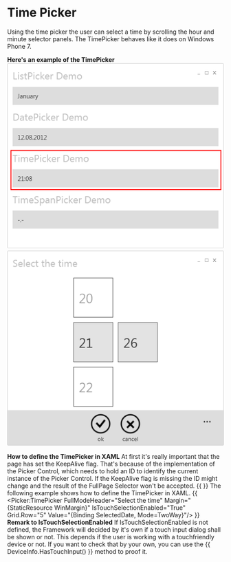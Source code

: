 # Time Picker
Using the time picker the user can select a time by scrolling the hour and minute selector panels. The TimePicker behaves like it does on Windows Phone 7.

**Here's an example of the TimePicker**
![](TimePicker_TimePicker1.png) ![](TimePicker_TimePicker2.png)

**How to define the TimePicker in XAML**
At first it's really important that the page has set the KeepAlive flag. That's because of the implementation of the Picker Control, which needs to hold an ID to identify the current instance of the Picker Control. If the KeepAlive flag is missing the ID might change and the result of the FullPage Selector won't be accepted.
{{
<Page x:Class="PickerControlDemo.Views.ExampleView"
      KeepAlive="True"  >
}}
The following example shows how to define the TimePicker in XAML.
{{
        <Picker:TimePicker 
            FullModeHeader="Select the time"
            Margin="{StaticResource WinMargin}" 
            IsTouchSelectionEnabled="True"
            Grid.Row="5" 
            Value="{Binding SelectedDate, Mode=TwoWay}"/>
}}
**Remark to IsTouchSelectionEnabled**
If IsTouchSelectionEnabled is not defined, the Framework will decided by it's own if a touch input dialog shall be shown or not. This depends if the user is working with a touchfriendly device or not. If you want to check that by your own, you can use the {{ DeviceInfo.HasTouchInput() }} method to proof it.
